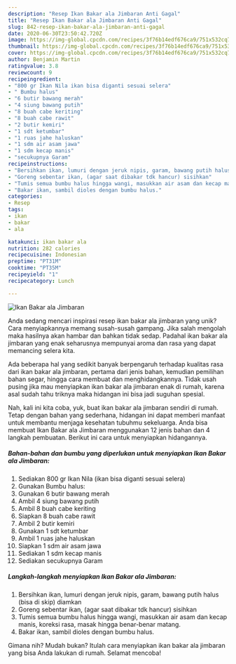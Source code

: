 ```yaml
---
description: "Resep Ikan Bakar ala Jimbaran Anti Gagal"
title: "Resep Ikan Bakar ala Jimbaran Anti Gagal"
slug: 842-resep-ikan-bakar-ala-jimbaran-anti-gagal
date: 2020-06-30T23:50:42.720Z
image: https://img-global.cpcdn.com/recipes/3f76b14edf676ca9/751x532cq70/ikan-bakar-ala-jimbaran-foto-resep-utama.jpg
thumbnail: https://img-global.cpcdn.com/recipes/3f76b14edf676ca9/751x532cq70/ikan-bakar-ala-jimbaran-foto-resep-utama.jpg
cover: https://img-global.cpcdn.com/recipes/3f76b14edf676ca9/751x532cq70/ikan-bakar-ala-jimbaran-foto-resep-utama.jpg
author: Benjamin Martin
ratingvalue: 3.8
reviewcount: 9
recipeingredient:
- "800 gr Ikan Nila ikan bisa diganti sesuai selera"
- " Bumbu halus"
- "6 butir bawang merah"
- "4 siung bawang putih"
- "8 buah cabe keriting"
- "8 buah cabe rawit"
- "2 butir kemiri"
- "1 sdt ketumbar"
- "1 ruas jahe haluskan"
- "1 sdm air asam jawa"
- "1 sdm kecap manis"
- "secukupnya Garam"
recipeinstructions:
- "Bersihkan ikan, lumuri dengan jeruk nipis, garam, bawang putih halus (bisa di skip) diamkan"
- "Goreng sebentar ikan, (agar saat dibakar tdk hancur) sisihkan"
- "Tumis semua bumbu halus hingga wangi, masukkan air asam dan kecap manis, koreksi rasa, masak hingga benar-benar matang."
- "Bakar ikan, sambil dioles dengan bumbu halus."
categories:
- Resep
tags:
- ikan
- bakar
- ala

katakunci: ikan bakar ala 
nutrition: 282 calories
recipecuisine: Indonesian
preptime: "PT31M"
cooktime: "PT35M"
recipeyield: "1"
recipecategory: Lunch

---
```



![Ikan Bakar ala Jimbaran](https://img-global.cpcdn.com/recipes/3f76b14edf676ca9/751x532cq70/ikan-bakar-ala-jimbaran-foto-resep-utama.jpg)

Anda sedang mencari inspirasi resep ikan bakar ala jimbaran yang unik? Cara menyiapkannya memang susah-susah gampang. Jika salah mengolah maka hasilnya akan hambar dan bahkan tidak sedap. Padahal ikan bakar ala jimbaran yang enak seharusnya mempunyai aroma dan rasa yang dapat memancing selera kita.

Ada beberapa hal yang sedikit banyak berpengaruh terhadap kualitas rasa dari ikan bakar ala jimbaran, pertama dari jenis bahan, kemudian pemilihan bahan segar, hingga cara membuat dan menghidangkannya. Tidak usah pusing jika mau menyiapkan ikan bakar ala jimbaran enak di rumah, karena asal sudah tahu triknya maka hidangan ini bisa jadi suguhan spesial.




Nah, kali ini kita coba, yuk, buat ikan bakar ala jimbaran sendiri di rumah. Tetap dengan bahan yang sederhana, hidangan ini dapat memberi manfaat untuk membantu menjaga kesehatan tubuhmu sekeluarga. Anda bisa membuat Ikan Bakar ala Jimbaran menggunakan 12 jenis bahan dan 4 langkah pembuatan. Berikut ini cara untuk menyiapkan hidangannya.

<!--inarticleads1-->

##### Bahan-bahan dan bumbu yang diperlukan untuk menyiapkan Ikan Bakar ala Jimbaran:

1. Sediakan 800 gr Ikan Nila (ikan bisa diganti sesuai selera)
1. Gunakan  Bumbu halus:
1. Gunakan 6 butir bawang merah
1. Ambil 4 siung bawang putih
1. Ambil 8 buah cabe keriting
1. Siapkan 8 buah cabe rawit
1. Ambil 2 butir kemiri
1. Gunakan 1 sdt ketumbar
1. Ambil 1 ruas jahe haluskan
1. Siapkan 1 sdm air asam jawa
1. Sediakan 1 sdm kecap manis
1. Sediakan secukupnya Garam




<!--inarticleads2-->

##### Langkah-langkah menyiapkan Ikan Bakar ala Jimbaran:

1. Bersihkan ikan, lumuri dengan jeruk nipis, garam, bawang putih halus (bisa di skip) diamkan
1. Goreng sebentar ikan, (agar saat dibakar tdk hancur) sisihkan
1. Tumis semua bumbu halus hingga wangi, masukkan air asam dan kecap manis, koreksi rasa, masak hingga benar-benar matang.
1. Bakar ikan, sambil dioles dengan bumbu halus.




Gimana nih? Mudah bukan? Itulah cara menyiapkan ikan bakar ala jimbaran yang bisa Anda lakukan di rumah. Selamat mencoba!
